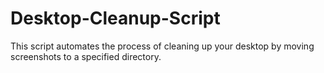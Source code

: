 # Desktop-Cleanup-Script
This script automates the process of cleaning up your desktop by moving screenshots to a specified directory.

